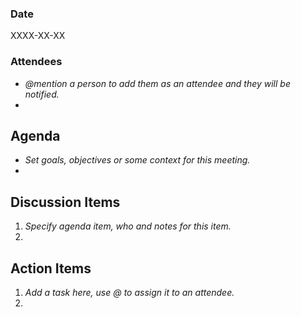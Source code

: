 ### Date
XXXX-XX-XX

### Attendees
- *@mention a person to add them as an attendee and they will be notified.*
- 

## Agenda
- *Set goals, objectives or some context for this meeting.*
- 

## Discussion Items
1. *Specify agenda item, who and notes for this item.*
2. 

## Action Items
1. *Add a task here, use @ to assign it to an attendee.*
2. 
